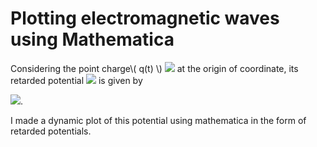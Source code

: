 # Plotting electromagnetic waves using Mathematica
Considering the point charge\\( q(t) \\)
 <img src="https://latex.codecogs.com/gif.latex?q(t)" />
 at the origin of coordinate, its retarded potential
 <img src="https://latex.codecogs.com/gif.latex?\phi(\boldsymbol{x},&space;t)" />
  is given by

<img src="https://latex.codecogs.com/gif.latex?\phi(\boldsymbol{x},&space;t)=\frac{q(t-|\boldsymbol{x}|&space;/&space;c)}{4&space;\pi&space;\epsilon_{0}&space;|\boldsymbol{x}|}" />.

I made a dynamic plot of this potential using mathematica in the form of retarded potentials.
